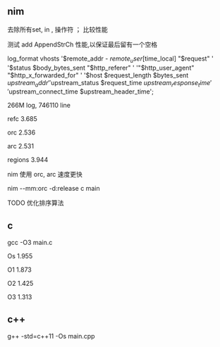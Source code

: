 ## nim 


去除所有set, in , 操作符 ； 比较性能



测试 add AppendStrCh 性能,以保证最后留有一个空格


 log_format vhosts '$remote_addr - $remote_user [$time_local] "$request" '
                      '$status $body_bytes_sent "$http_referer" '
                      '"$http_user_agent" "$http_x_forwarded_for" '
                      '$host $request_length $bytes_sent $upstream_addr '
                      '$upstream_status $request_time $upstream_response_time '
                      '$upstream_connect_time $upstream_header_time';


266M log, 746110 line

refc 3.685

orc 2.536

arc 2.531

regions 3.944


nim 使用 orc, arc 速度更快

nim --mm:orc -d:release c main



TODO 优化排序算法

## c

gcc -O3 main.c

Os 1.955

O1 1.873

O2 1.425

O3 1.313


## c++

g++ -std=c++11 -Os main.cpp